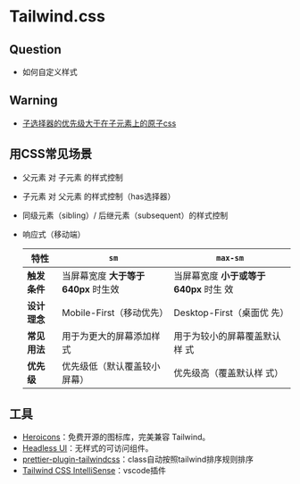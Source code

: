 
# Tailwind.css

## Question

- 如何自定义样式

## Warning

- [子选择器的优先级大于在子元素上的原子css](https://tailwindcss.com/docs/hover-focus-and-other-states#styling-direct-children)

## 用CSS常见场景

- 父元素 对 子元素 的样式控制
- 子元素 对 父元素 的样式控制（has选择器）
- 同级元素（sibling）/ 后继元素（subsequent）的样式控制
- 响应式（移动端）

  | 特性              | `sm`                                      | `max-sm`                                  |
  |-------------------|-------------------------------------------| -------------------------------------------|
  | **触发条件**      | 当屏幕宽度 **大于等于 640px** 时生效        | 当屏幕宽度 **小于或等于 640px** 时生  效     |
  | **设计理念**      | Mobile-First（移动优先）                  | Desktop-First（桌面优 先）                 |
  | **常见用法**      | 用于为更大的屏幕添加样式                  | 用于为较小的屏幕覆盖默认样  式              |
  | **优先级**        | 优先级低（默认覆盖较小屏幕）               | 优先级高（覆盖默认样 式）                   |

## 工具

- [Heroicons](https://heroicons.com/)：免费开源的图标库，完美兼容 Tailwind。
- [Headless UI](https://headlessui.com/)：无样式的可访问组件。
- [prettier-plugin-tailwindcss](https://github.com/tailwindlabs/prettier-plugin-tailwindcss?tab=readme-ov-file)：class自动按照tailwind排序规则排序
- [Tailwind CSS IntelliSense](https://marketplace.visualstudio.com/items?itemName=bradlc.vscode-tailwindcss)：vscode插件
